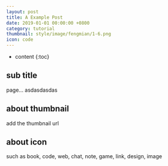 ```yaml
---
layout: post
title: A Example Post
date: 2019-01-01 00:00:00 +0800
category: tutorial
thumbnail: style/image/fengmian/1-6.png
icon: code
---
```



* content
{:toc}

## sub title

page...
asdasdasdas

## about thumbnail

add the thumbnail url

## about icon

such as book, code, web, chat, note, game, link, design, image